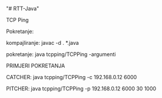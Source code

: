 "# RTT-Java" 

TCP Ping

Pokretanje:

kompajliranje: javac -d . *.java

pokretanje: java tcpping/TCPPing -argumenti

PRIMJERI POKRETANJA

CATCHER:
java tcpping/TCPPing -c 192.168.0.12 6000

PITCHER:
java tcpping/TCPPing -p 192.168.0.12 6000 30 1000


